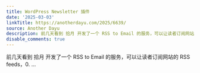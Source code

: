 ```yaml
---
title: WordPress Newsletter 插件
date: '2025-03-03'
linkTitle: https://anotherdayu.com/2025/6639/
source: Another Dayu
description: 前几天看到 拾月 开发了一个 RSS to Email 的服务，可以让读者订阅网站的 RSS feeds，0. ...
disable_comments: true
---
```

前几天看到 拾月 开发了一个 RSS to Email 的服务，可以让读者订阅网站的 RSS feeds，0. ...